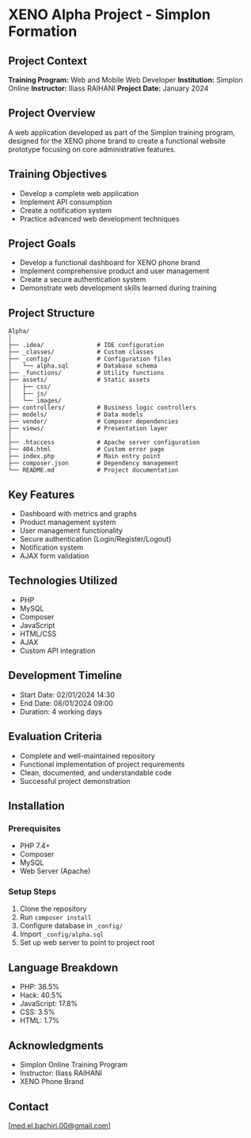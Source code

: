 # XENO Alpha Project - Simplon Formation

## Project Context
**Training Program:** Web and Mobile Web Developer
**Institution:** Simplon Online
**Instructor:** Iliass RAIHANI
**Project Date:** January 2024

## Project Overview
A web application developed as part of the Simplon training program, designed for the XENO phone brand to create a functional website prototype focusing on core administrative features.

## Training Objectives
- Develop a complete web application
- Implement API consumption
- Create a notification system
- Practice advanced web development techniques

## Project Goals
- Develop a functional dashboard for XENO phone brand
- Implement comprehensive product and user management
- Create a secure authentication system
- Demonstrate web development skills learned during training

## Project Structure
```
Alpha/
│
├── .idea/               # IDE configuration
├── _classes/            # Custom classes
├── _config/             # Configuration files
│   └── alpha.sql        # Database schema
├── _functions/          # Utility functions
├── assets/              # Static assets
│   ├── css/
│   ├── js/
│   └── images/
├── controllers/         # Business logic controllers
├── models/              # Data models
├── vendor/              # Composer dependencies
├── views/               # Presentation layer
│
├── .htaccess            # Apache server configuration
├── 404.html             # Custom error page
├── index.php            # Main entry point
├── composer.json        # Dependency management
└── README.md            # Project documentation
```

## Key Features
- Dashboard with metrics and graphs
- Product management system
- User management functionality
- Secure authentication (Login/Register/Logout)
- Notification system
- AJAX form validation

## Technologies Utilized
- PHP
- MySQL
- Composer
- JavaScript
- HTML/CSS
- AJAX
- Custom API integration

## Development Timeline
- Start Date: 02/01/2024 14:30
- End Date: 08/01/2024 09:00
- Duration: 4 working days

## Evaluation Criteria
- Complete and well-maintained repository
- Functional implementation of project requirements
- Clean, documented, and understandable code
- Successful project demonstration

## Installation

### Prerequisites
- PHP 7.4+
- Composer
- MySQL
- Web Server (Apache)

### Setup Steps
1. Clone the repository
2. Run `composer install`
3. Configure database in `_config/`
4. Import `_config/alpha.sql`
5. Set up web server to point to project root

## Language Breakdown
- PHP: 36.5%
- Hack: 40.5%
- JavaScript: 17.8%
- CSS: 3.5%
- HTML: 1.7%

## Acknowledgments
- Simplon Online Training Program
- Instructor: Iliass RAIHANI
- XENO Phone Brand

## Contact
[med.el.bachiri.00@gmail.com]
```
